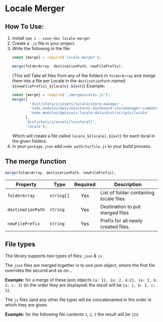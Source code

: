 Locale Merger
==========================


## How To Use:
1. Install `npm i --save-dev locale-merger` 
2. Create a `.js` file in your project.
3. Write the following in the file:
    ```typescript
    const {merge} = require('locale-merger');
    
    merge(folderArray, destinationPath, newFilePrefix);
    ```
    (This will Take all files from any of the folders in `folderArray` and merge them into a file per Locale in the `destinationPath` named `${newFilePrefix}_${locale}.${ext}`)
    Example:
    ```typescript
    const {merge} = require('./mergeLocales.js');
    merge([
            'dist/statics/assets/locale/store-manager',
            'node_modules/@wix/wixstores-dashboard-storemanager-common/dist/statics/assets/locale/storemanager-common',
            'node_modules/@wix/wix-locale-data/dist/scripts/locale'
          ],
          'dist/statics/assets/locale/all',
          'locale');
    ```
    Which will create a file called `locale_${locale}.${ext}` for each local in the given folders.
4. in your `package.json` add `node path/to/file.js` to your build process.
  
  
## The merge function

```typescript
merge(folderArray, destinationPath, newFilePrefix);
```

| Property         | Type       | Required | Description                              |
| ---------------- | ---------- | :------: | ---------------------------------------- |
| `folderArray`    | `string[]` |   Yes    | List of folder containing locale files   |
| `destinationPath`| `string`   |   Yes    | Destination to put merged files          |
| `newFilePrefix`  | `string`   |   Yes    | Prefix for all newly created files.      |

## File types

The library supports two types of files: `json` & `js`.

The `json` files are merged together in to one json object, where the first file overrides the second and so on...

**Example:** for a merge of these json objects `{a: 1}, {a: 2, b:2}, {a: 3, b: 3, c: 3}`  (in the order they are displayed) the result will be `{a: 1, b: 2, c: 3}`.

The `js` files (and any other file type) will be concatenanted in the order in which they are given.

**Example:** for the following file contents `1`, `2`, `3` the result will be `123`.
